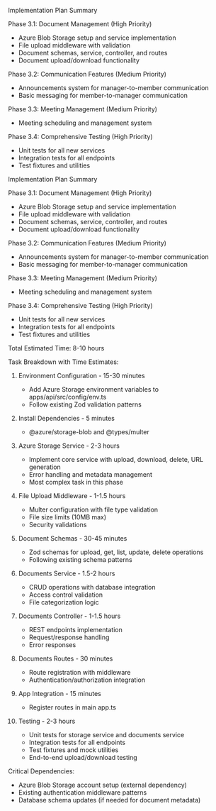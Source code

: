 Implementation Plan Summary

Phase 3.1: Document Management (High Priority)

- Azure Blob Storage setup and service implementation
- File upload middleware with validation
- Document schemas, service, controller, and routes
- Document upload/download functionality

Phase 3.2: Communication Features (Medium Priority)

- Announcements system for manager-to-member communication
- Basic messaging for member-to-manager communication

Phase 3.3: Meeting Management (Medium Priority)

- Meeting scheduling and management system

Phase 3.4: Comprehensive Testing (High Priority)

- Unit tests for all new services
- Integration tests for all endpoints
- Test fixtures and utilities

Implementation Plan Summary

Phase 3.1: Document Management (High Priority)

- Azure Blob Storage setup and service implementation
- File upload middleware with validation
- Document schemas, service, controller, and routes
- Document upload/download functionality

Phase 3.2: Communication Features (Medium Priority)

- Announcements system for manager-to-member communication
- Basic messaging for member-to-manager communication

Phase 3.3: Meeting Management (Medium Priority)

- Meeting scheduling and management system

Phase 3.4: Comprehensive Testing (High Priority)

- Unit tests for all new services
- Integration tests for all endpoints
- Test fixtures and utilities

Total Estimated Time: 8-10 hours

Task Breakdown with Time Estimates:

1. Environment Configuration - 15-30 minutes


    - Add Azure Storage environment variables to apps/api/src/config/env.ts
    - Follow existing Zod validation patterns

2. Install Dependencies - 5 minutes


    - @azure/storage-blob and @types/multer

3. Azure Storage Service - 2-3 hours


    - Implement core service with upload, download, delete, URL generation
    - Error handling and metadata management
    - Most complex task in this phase

4. File Upload Middleware - 1-1.5 hours


    - Multer configuration with file type validation
    - File size limits (10MB max)
    - Security validations

5. Document Schemas - 30-45 minutes


    - Zod schemas for upload, get, list, update, delete operations
    - Following existing schema patterns

6. Documents Service - 1.5-2 hours


    - CRUD operations with database integration
    - Access control validation
    - File categorization logic

7. Documents Controller - 1-1.5 hours


    - REST endpoints implementation
    - Request/response handling
    - Error responses

8. Documents Routes - 30 minutes


    - Route registration with middleware
    - Authentication/authorization integration

9. App Integration - 15 minutes


    - Register routes in main app.ts

10. Testing - 2-3 hours


    - Unit tests for storage service and documents service
    - Integration tests for all endpoints
    - Test fixtures and mock utilities
    - End-to-end upload/download testing

Critical Dependencies:

- Azure Blob Storage account setup (external dependency)
- Existing authentication middleware patterns
- Database schema updates (if needed for document metadata)
